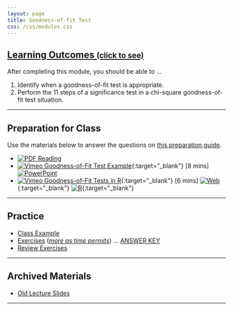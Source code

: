 ```yaml
---
layout: page
title: Goodness-of-fit Test
css: /css/modules.css
---
```


<div class="panel-group-ILOs">
  <div class="panel panel-default">
    <div class="panel-heading">
      <h2 class="panel-title">
        <a data-toggle="collapse" href="#ILOs">Learning Outcomes <small>(click to see)</small></a>
      </h2>
    </div>
    <div id="ILOs" class="panel-collapse collapse">
      <div class="panel-body">

<p>After completing this module, you should be able to ...</p>

<ol>
  <li>Identify when a goodness-of-fit test is appropriate.</li>
  <li>Perform the 11 steps of a significance test in a chi-square goodness-of-fit test situation.</li>
</ol>
      </div>
    </div>
  </div>
</div>

----

## Preparation for Class

Use the materials below to answer the questions on [this preparation guide](GOFTest_Prep).

* [![PDF](../img/pdf.png) Reading](../book/Goodness-of-Fit.pdf)
* [![Vimeo](../img/dhovid.png) Goodness-of-Fit Test Example](https://vimeo.com/user45324800/goftest-ex1){:target="_blank"} [8 mins] [![PowerPoint](../img/ppt.png)](PPT/GOFTest_PPT.pptx)
* [![Vimeo](../img/dhovid.png) Goodness-of-Fit Tests in R](https://vimeo.com/user45324800/rgoftest){:target="_blank"} [6 mins] [![Web](../img/web.png)](HO/GOFTest_RHO.html){:target="_blank"}  [![R](../img/Rlogo.png)](HO/GOFTest_RHO.R){:target="_blank"}

----

## Practice

* [Class Example](CEx/GOFTest_CExmpl)
* [Exercises](CE/GOFTest_CE1) ([*more as time permits*](CE/GOFTest_CE2)) ... [ANSWER KEY](CE/KEY_GOFTest_CE)
* [Review Exercises](RE/GOFTest_RevEx)

----

## Archived Materials

* [Old Lecture Slides](PPT/GOFTest_PPT_old.pptx)

----
